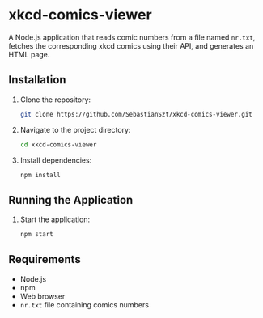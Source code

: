 # xkcd-comics-viewer
A Node.js application that reads comic numbers from a file named `nr.txt`, fetches the corresponding xkcd comics using their API, and generates an HTML page.

## Installation

1. Clone the repository:
    ```sh
    git clone https://github.com/SebastianSzt/xkcd-comics-viewer.git
    ```
2. Navigate to the project directory:
    ```sh
    cd xkcd-comics-viewer
    ```
3. Install dependencies:
    ```sh
    npm install
    ```

## Running the Application

1. Start the application:
    ```sh
    npm start
    ```

## Requirements

- Node.js
- npm
- Web browser
- `nr.txt` file containing comics numbers